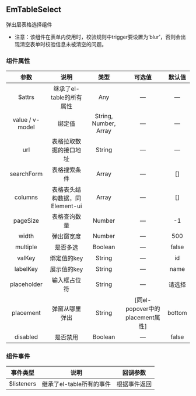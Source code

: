 ## EmTableSelect

弹出层表格选择组件

- 注意：该组件在表单内使用时，校验规则中trigger要设置为‘blur’，否则会出现清空表单时校验信息未被清空的问题。

### 组件属性

|       参数        |          说明          |          类型           |            可选值             |  默认值   |
|:---------------:|:--------------------:|:---------------------:|:--------------------------:|:------:|
|     $attrs      |   继承了el-table的所有属性   |          Any          |             —              |   —    |
| value / v-model |         绑定值          | String, Number, Array |             —              |   —    |
|       url       |     表格拉取数据的接口地址      |        String         |             —              |   —    |
|   searchForm    |        表格搜索条件        |         Array         |             —              |   []   |
|     columns     | 表格表头结构数据，同Element-ui |         Array         |             —              |   []   |
|    pageSize     |        表格查询数量        |        Number         |             —              |   -1   |
|      width      |        弹出窗宽度         |        Number         |             —              |  500   |
|    multiple     |         是否多选         |        Boolean        |             —              | false  |
|     valKey      |       绑定值的key        |        String         |             —              |   id   |
|    labelKey     |       展示值的key        |        String         |             —              |  name  |
|   placeholder   |        输入框占位符        |        String         |             —              |  请选择   |
|    placement    |       弹窗从哪里弹出        |        String         | [同el-popover中的placement属性] | bottom |
|    disabled     |         是否禁用         |        Boolean        |             —              | false  |

### 组件事件

|     事件类型      |        说明        |  回调参数  |
|:-------------:|:----------------:|:------:|
|  $listeners   | 继承了el-table所有的事件 | 根据事件返回 |
